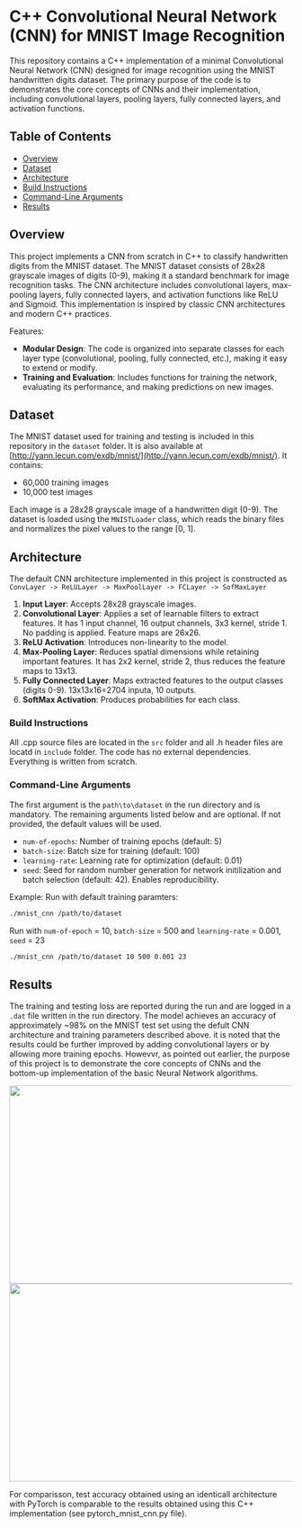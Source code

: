 # C++ Convolutional Neural Network (CNN) for MNIST Image Recognition

This repository contains a C++ implementation of a minimal Convolutional Neural Network (CNN) designed for image recognition using the MNIST handwritten digits dataset. The primary purpose of the code is to demonstrates the core concepts of CNNs and their implementation, including convolutional layers, pooling layers, fully connected layers, and activation functions.

## Table of Contents

- [Overview](#overview)
- [Dataset](#dataset)
- [Architecture](#architecture)
- [Build Instructions](#build-instructions)
- [Command-Line Arguments](#command-line-arguments)
- [Results](#results)

## Overview

This project implements a CNN from scratch in C++ to classify handwritten digits from the MNIST dataset. The MNIST dataset consists of 28x28 grayscale images of digits (0-9), making it a standard benchmark for image recognition tasks. The CNN architecture includes convolutional layers, max-pooling layers, fully connected layers, and activation functions like ReLU and Sigmoid. This implementation is inspired by classic CNN architectures and modern C++ practices.

Features:

- **Modular Design**: The code is organized into separate classes for each layer type (convolutional, pooling, fully connected, etc.), making it easy to extend or modify.
- **Training and Evaluation**: Includes functions for training the network, evaluating its performance, and making predictions on new images.

## Dataset

The MNIST dataset used for training and testing is included in this repository in the `dataset` folder. It is also available at [http://yann.lecun.com/exdb/mnist/](http://yann.lecun.com/exdb/mnist/). It contains:

- 60,000 training images
- 10,000 test images

Each image is a 28x28 grayscale image of a handwritten digit (0-9). The dataset is loaded using the `MNISTLoader` class, which reads the binary files and normalizes the pixel values to the range [0, 1].

## Architecture

The default CNN architecture implemented in this project is constructed as `ConvLayer -> ReLULayer -> MaxPoolLayer -> FCLayer -> SofMaxLayer`

1. **Input Layer**: Accepts 28x28 grayscale images.
2. **Convolutional Layer**: Applies a set of learnable filters to extract features. It has 1 input channel, 16 output channels, 3x3 kernel, stride 1. No padding is applied. Feature maps are 26x26.
3. **ReLU Activation**: Introduces non-linearity to the model.
4. **Max-Pooling Layer**: Reduces spatial dimensions while retaining important features. It has 2x2 kernel, stride 2, thus reduces the feature maps to 13x13.
5. **Fully Connected Layer**: Maps extracted features to the output classes (digits 0-9). 13x13x16=2704 inputa, 10 outputs. 
6. **SoftMax Activation**: Produces probabilities for each class.

### Build Instructions

All .cpp source files are located in the `src` folder and all .h header files are locatd in `include` folder. The code has no external dependencies. Everything is written from scratch.

### Command-Line Arguments

The first argument is the `path\to\dataset` in the run directory and is mandatory. The remaining arguments listed below and are optional. If not provided, the default values will be used. 
- `num-of-epochs`: Number of training epochs (default: 5)
- `batch-size`: Batch size for training (default: 100)
- `learning-rate`: Learning rate for optimization (default: 0.01)
- `seed`: Seed for random number generation for network initilization and batch selection (default: 42). Enables reproducibility. 

Example: Run with default training paramters:

```bash
./mnist_cnn /path/to/dataset 
```
Run with `num-of-epoch` = 10, `batch-size` = 500 and `learning-rate` = 0.001, `seed` = 23
```bash
./mnist_cnn /path/to/dataset 10 500 0.001 23
```

## Results

The training and testing loss are reported during the run and are logged in a `.dat` file written in the run directory. The model achieves an accuracy of approximately ~98% on the MNIST test set using the defult CNN architecture and training parameters described above. it is noted that the results could be further improved by adding convolutional layers or by allowing more training epochs. Howevvr, as pointed out earlier, the purpose of this project is to demonstrate the core concepts of CNNs and the bottom-up implementation of the basic Neural Network algorithms. 

<div align="center">

<img src="https://github.com/user-attachments/assets/519d99af-6a05-47b4-8902-ae3add075ef1" width="600" height="352">
<img src="https://github.com/user-attachments/assets/d50b8d5d-7cc9-4ee4-9204-ee3147cd34bb" width="600" height="352">
</div>

For comparisson, test accuracy obtained using an identicall architecture with PyTorch is comparable to the results obtained using this C++ implementation (see pytorch_mnist_cnn.py file).
